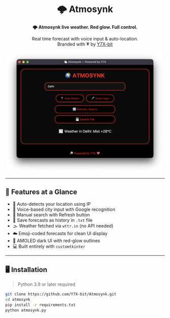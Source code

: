 <div align="center">

# 🌩️ Atmosynk  
**🌩️ Atmosynk live weather. Red glow. Full control.**

Real time forecast with voice input & auto-location.  
Branded with 💗 by [Y7X-bit](https://github.com/Y7X-bit)

<img src="assets/1.png" alt="Atmosynk UI Preview" width="600"/>

</div>

---

## 🌟 Features at a Glance

- 📍 Auto-detects your location using IP
- 🎤 Voice-based city input with Google recognition
- 🔁 Manual search with Refresh button
- 💾 Save forecasts as history in `.txt` file
- 🌫️ Weather fetched via `wttr.in` (no API needed)
- ☁️ Emoji-coded forecasts for clean UI display
- 🔴 AMOLED dark UI with red-glow outlines
- 💻 Built entirely with `customtkinter`

---

## 🖥️ Installation

> Python 3.9 or later required

```bash
git clone https://github.com/Y7X-bit/Atmosynk.git
cd atmosynk
pip install -r requirements.txt
python atmosynk.py